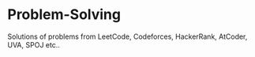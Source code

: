 # Problem-Solving
Solutions of problems from LeetCode, Codeforces, HackerRank, AtCoder, UVA, SPOJ etc..
